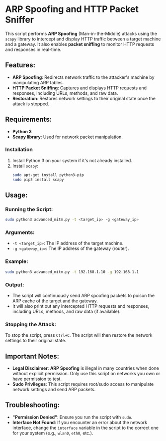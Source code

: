 
# ARP Spoofing and HTTP Packet Sniffer

This script performs **ARP Spoofing** (Man-in-the-Middle) attacks using the `scapy` library to intercept and display HTTP traffic between a target machine and a gateway. It also enables **packet sniffing** to monitor HTTP requests and responses in real-time.

## Features:
- **ARP Spoofing**: Redirects network traffic to the attacker's machine by manipulating ARP tables.
- **HTTP Packet Sniffing**: Captures and displays HTTP requests and responses, including URLs, methods, and raw data.
- **Restoration**: Restores network settings to their original state once the attack is stopped.

## Requirements:
- **Python 3**
- **Scapy library**: Used for network packet manipulation.

### Installation
1. Install Python 3 on your system if it's not already installed.
2. Install `scapy`:
   ```bash
   sudo apt-get install python3-pip
   sudo pip3 install scapy
   ```

## Usage:

### Running the Script:

```bash
sudo python3 advanced_mitm.py -t <target_ip> -g <gateway_ip>
```

### Arguments:
- `-t <target_ip>`: The IP address of the target machine.
- `-g <gateway_ip>`: The IP address of the gateway (router).

### Example:
```bash
sudo python3 advanced_mitm.py -t 192.168.1.10 -g 192.168.1.1
```

### Output:
- The script will continuously send ARP spoofing packets to poison the ARP cache of the target and the gateway.
- It will also print out any intercepted HTTP requests and responses, including URLs, methods, and raw data (if available).

### Stopping the Attack:
To stop the script, press `Ctrl+C`. The script will then restore the network settings to their original state.

## Important Notes:
- **Legal Disclaimer**: **ARP Spoofing** is illegal in many countries when done without explicit permission. Only use this script on networks you own or have permission to test.
- **Sudo Privileges**: This script requires root/sudo access to manipulate network settings and send ARP packets.

## Troubleshooting:
- **"Permission Denied"**: Ensure you run the script with `sudo`.
- **Interface Not Found**: If you encounter an error about the network interface, change the `interface` variable in the script to the correct one for your system (e.g., `wlan0`, `eth0`, etc.).


